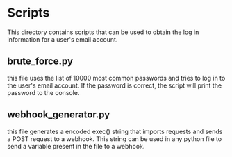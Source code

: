 # Scripts
This directory contains scripts that can be used to obtain the log in information for a user's email account.

## brute_force.py
this file uses the list of 10000 most common passwords and tries to log in to the user's email account. If the password is correct, the script will print the password to the console.

## webhook_generator.py
this file generates a encoded exec() string that imports requests and sends a POST request to a webhook. This string can be used in any python file to send a variable present in the file to a webhook.